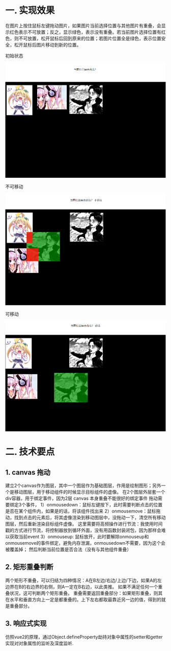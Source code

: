 #  一. 实现效果

在图片上按住鼠标左键拖动图片，如果图片当前选择位置与其他图片有重叠，会显示红色表示不可放置；反之，显示绿色，表示没有重叠。若当前图片选择位置有红色，则不可放置，松开鼠标后回到原来的位置；若图片位置全是绿色，表示位置安全，松开鼠标后图片移动到新的位置。



初始状态

![初始效果](https://github.com/Yangtse1024/dragImages/blob/master/img/readme-img-1.png)



不可移动

![image-20200807155233028](https://github.com/Yangtse1024/dragImages/blob/master/img/readme-img-2.png)



可移动

![image-20200807155309359](https://github.com/Yangtse1024/dragImages/blob/master/img/readme-img-3.png)



#  二. 技术要点

##  1. canvas 拖动

建立2个canvas作为图层，其中一个图层作为基础图层，作用是绘制图形；另外一个是移动图层，用于移动组件的时候显示目标组件的虚像。
在2个图层外层套一个div容器，用于绑定事件，因为2层 canvas 本身重叠不能很好的绑定事件
拖动需要绑定3个事件，
1）onmousedown：鼠标左键按下，此时需要判断点击的位置是否在某个组件内，如果是的话，将该组件找出来
2）onmousemove：鼠标拖动，找到点击的元素后，将其虚像渲染到移动图层中，没拖动一下，清空所有移动图层，然后重新渲染目标组件虚像。
    这里需要将高频操作进行节流：我使用时间戳的方式进行节流，将控制器放到循环外面，没有用函数封装闭包，因为那样会难以获取当前event
3）onmouseup: 鼠标放开，此时要解除onmouseup和onmousemove的事件绑定，避免内存泄漏，onmousedown不需要，因为这个会被覆盖掉；
    然后判断当前位置是否合法（没有与其他组件重叠）

## 2. 矩形重叠判断

两个矩形不重叠，可以归结为四种情况：A在B左边/右边/上边/下边，如果A的左边界在B的右边界的右侧，则A一定在B右边，以此类推。
如果不满足任何一个重叠状况，这可判断两个矩形重叠。
重叠需要返回重叠部分：如果矩形重叠，则其在水平和垂直方向上一定是都重叠的。上下左右都取最靠近另一边的值，得到的就是重叠部分。



## 3. 响应式实现

仿照vue2的原理，通过Object.defineProperty劫持对象中属性的setter和getter实现对对象属性的监听及深度监听.
